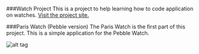 ###Watch Project
This is a project to help learning how to code application on watches.  [Visit the project site.](http://watch-project.memoris.xyz)

###Paris Watch (Pebble version)
The Paris Watch is the first part of this project. This is a simple application for the Pebble Watch. 



![alt tag](https://raw.github.com/Msimoneau/paris/master/img/Pebble.png)
